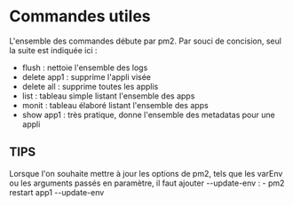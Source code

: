 # Commandes utiles 
L'ensemble des commandes débute par pm2. Par souci de concision, seul la suite est indiquée ici :

- flush : nettoie l'ensemble des logs
- delete app1 : supprime l'appli visée
- delete all : supprime toutes les applis 
- list : tableau simple listant l'ensemble des apps
- monit : tableau élaboré listant l'ensemble des apps
- show app1 : très pratique, donne l'ensemble des metadatas pour une appli

## TIPS

Lorsque l'on souhaite mettre à jour les options de pm2, tels que les varEnv ou les arguments passés en paramètre, il faut ajouter --update-env :
    - pm2 restart app1 --update-env